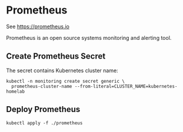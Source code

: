 # Prometheus

See https://prometheus.io

Prometheus is an open source systems monitoring and alerting tool.

## Create Prometheus Secret

The secret contains Kubernetes cluster name:

```
kubectl -n monitoring create secret generic \
  prometheus-cluster-name --from-literal=CLUSTER_NAME=kubernetes-homelab
```

## Deploy Prometheus

```
kubectl apply -f ./prometheus
```
